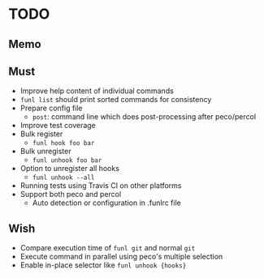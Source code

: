 TODO
====

## Memo

## Must

- Improve help content of individual commands
- `funl list` should print sorted commands for consistency
- Prepare config file
  - `post`: command line which does post-processing after peco/percol
- Improve test coverage
- Bulk register
  - `funl hook foo bar`
- Bulk unregister
  - `funl unhook foo bar`
- Option to unregister all hooks
  - `funl unhook --all`
- Running tests using Travis CI on other platforms
- Support both peco and percol
  - Auto detection or configuration in .funlrc file

## Wish

- Compare execution time of `funl git` and normal `git`
- Execute command in parallel using peco's multiple selection
- Enable in-place selector like `funl unhook {hooks}`
